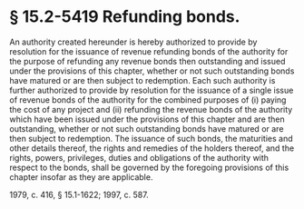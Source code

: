 # § 15.2-5419 Refunding bonds.

<p>An authority created hereunder is hereby authorized to provide by resolution for the issuance of revenue refunding bonds of the authority for the purpose of refunding any revenue bonds then outstanding and issued under the provisions of this chapter, whether or not such outstanding bonds have matured or are then subject to redemption. Each such authority is further authorized to provide by resolution for the issuance of a single issue of revenue bonds of the authority for the combined purposes of (i) paying the cost of any project and (ii) refunding the revenue bonds of the authority which have been issued under the provisions of this chapter and are then outstanding, whether or not such outstanding bonds have matured or are then subject to redemption. The issuance of such bonds, the maturities and other details thereof, the rights and remedies of the holders thereof, and the rights, powers, privileges, duties and obligations of the authority with respect to the bonds, shall be governed by the foregoing provisions of this chapter insofar as they are applicable.</p><p>1979, c. 416, § 15.1-1622; 1997, c. 587.</p>